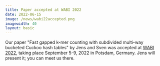 ```yaml
---
title: Paper accepted at WABI 2022
date: 2022-06-15
image: /news/wabi22accepted.png
imagewidth: 40
layout: basic
---
```


Our paper "Fast gapped k-mer counting with subdivided multi-way bucketed Cuckoo hash tables" by Jens and Sven was accepted at [WABI 2022](https://algo2022.eu/wabi/), taking place September 5-9, 2022 in Potsdam, Germany.
Jens will present it; you can meet us there.
